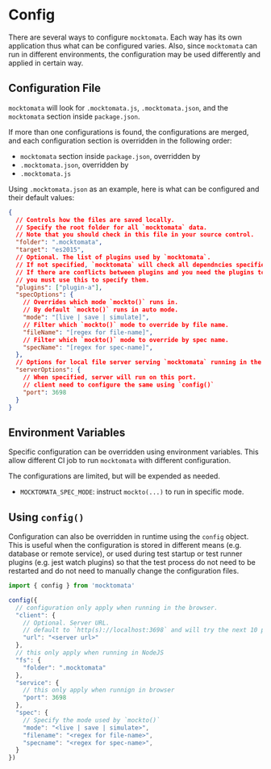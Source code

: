 # Config

There are several ways to configure `mocktomata`.
Each way has its own application thus what can be configured varies.
Also, since `mocktomata` can run in different environments,
the configuration may be used differently and applied in certain way.

## Configuration File

`mocktomata` will look for `.mocktomata.js`, `.mocktomata.json`, and the `mocktomata` section inside `package.json`.

If more than one configurations is found,
the configurations are merged,
and each configuration section is overridden in the following order:

- `mocktomata` section inside `package.json`, overridden by
- `.mocktomata.json`, overridden by
- `.mocktomata.js`

Using `.mocktomata.json` as an example,
here is what can be configured and their default values:

```json
{
  // Controls how the files are saved locally.
  // Specify the root folder for all `mocktomata` data.
  // Note that you should check in this file in your source control.
  "folder": ".mocktomata",
  "target": "es2015",
  // Optional. The list of plugins used by `mocktomata`.
  // If not specified, `mocktomata` will check all dependncies specified in `package.json` for installed plugins.
  // If there are conflicts between plugins and you need the plugins to load in certain order,
  // you must use this to specify them.
  "plugins": ["plugin-a"],
  "specOptions": {
    // Overrides which mode `mockto()` runs in.
    // By default `mockto()` runs in auto mode.
    "mode": "[live | save | simulate]",
    // Filter which `mockto()` mode to override by file name.
    "fileName": "[regex for file-name]",
    // Filter which `mockto()` mode to override by spec name.
    "specName": "[regex for spec-name]",
  },
  // Options for local file server serving `mocktomata` running in the browser.
  "serverOptions": {
    // When specified, server will run on this port.
    // client need to configure the same using `config()`
    "port": 3698
  }
}
```

## Environment Variables

Specific configuration can be overridden using environment variables.
This allow different CI job to run `mocktomata` with different configuration.

The configurations are limited,
but will be expended as needed.

- `MOCKTOMATA_SPEC_MODE`: instruct `mockto(...)` to run in specific mode.

## Using `config()`

Configuration can also be overridden in runtime using the `config` object.
This is useful when the configuration is stored in different means (e.g. database or remote service),
or used during test startup or test runner plugins (e.g. jest watch plugins) so that the test process do not need to be restarted and do not need to manually change the configuration files.

```js
import { config } from 'mocktomata'

config({
  // configuration only apply when running in the browser.
  "client": {
    // Optional. Server URL.
    // default to `http(s)://localhost:3698` and will try the next 10 ports up to 3707
    "url": "<server url>"
  },
  // this only apply when running in NodeJS
  "fs": {
    "folder": ".mocktomata"
  },
  "service": {
    // this only apply when runnign in browser
    "port": 3698
  },
  "spec": {
    // Specify the mode used by `mockto()`
    "mode": "<live | save | simulate>",
    "filename": "<regex for file-name>",
    "specname": "<regex for spec-name>",
  }
})
```

